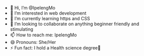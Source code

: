 - 👋 Hi, I’m @IpelengMo
- 👀 I’m interested in web development
- 🌱 I’m currently learning https and CSS
- 💞️ I’m looking to collaborate on anything beginner friendly and stimulating
- 📫 How to reach me: IpelengMo
- 😄 Pronouns: She/Her
- ⚡ Fun fact: I hold a Health science degree🤯

<!---
IpelengMo/IpelengMo is a ✨ special ✨ repository because its `README.md` (this file) appears on your GitHub profile.
You can click the Preview link to take a look at your changes.
--->
